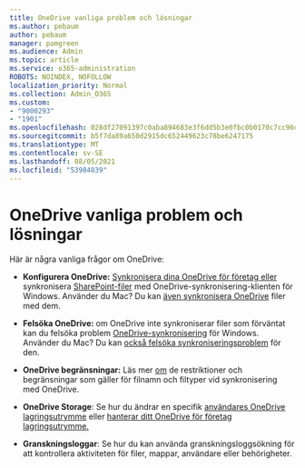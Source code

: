 ```yaml
---
title: OneDrive vanliga problem och lösningar
ms.author: pebaum
author: pebaum
manager: pamgreen
ms.audience: Admin
ms.topic: article
ms.service: o365-administration
ROBOTS: NOINDEX, NOFOLLOW
localization_priority: Normal
ms.collection: Admin_O365
ms.custom:
- "9000293"
- "1901"
ms.openlocfilehash: 028df27091397c0aba894683e3f6dd5b3e0fbc0b0170c7cc96d4da423dfd3119
ms.sourcegitcommit: b5f7da89a650d2915dc652449623c78be6247175
ms.translationtype: MT
ms.contentlocale: sv-SE
ms.lasthandoff: 08/05/2021
ms.locfileid: "53984839"
---
```

# <a name="onedrive-common-issues-and-resolutions"></a>OneDrive vanliga problem och lösningar

Här är några vanliga frågor om OneDrive:

- **Konfigurera OneDrive:** [Synkronisera dina OneDrive för företag eller](https://go.microsoft.com/fwlink/?linkid=533375) synkronisera [SharePoint-filer](https://go.microsoft.com/fwlink/?linkid=871666) med OneDrive-synkronisering-klienten för Windows.  Använder du Mac? Du kan [även synkronisera OneDrive](https://support.office.com/article/Sync-files-with-the-OneDrive-sync-client-on-Mac-OS-X-d11b9f29-00bb-4172-be39-997da46f913f) filer med dem.

- **Felsöka OneDrive:** om OneDrive inte synkroniserar filer som förväntat kan du felsöka problem [OneDrive-synkronisering](https://go.microsoft.com/fwlink/?linkid=866431) för Windows. Använder du Mac? Du kan [också felsöka synkroniseringsproblem](https://support.office.com/article/fix-onedrive-sync-problems-on-a-mac-af3012d7-13ec-4ac9-bbb1-ebcd2a0cd756) för den.
- **OneDrive begränsningar:** Läs mer [om](https://support.office.com/article/Invalid-file-names-and-file-types-in-OneDrive-OneDrive-for-Business-and-SharePoint-64883a5d-228e-48f5-b3d2-eb39e07630fa) de restriktioner och begränsningar som gäller för filnamn och filtyper vid synkronisering med OneDrive.
- **OneDrive Storage**: Se hur du ändrar en specifik [användares OneDrive lagringsutrymme](https://docs.microsoft.com/onedrive/change-user-storage) eller [hanterar ditt OneDrive för företag lagringsutrymme.](https://support.office.com/article/Manage-your-OneDrive-for-Business-storage-31519161-059C-4764-B6F8-F5CD29F7FE68)
- **Granskningsloggar**: [](https://docs.microsoft.com/microsoft-365/compliance/search-the-audit-log-in-security-and-compliance#search-the-audit-log) Se hur du kan använda granskningsloggsökning för att kontrollera aktiviteten för filer, mappar, användare eller behörigheter. 
